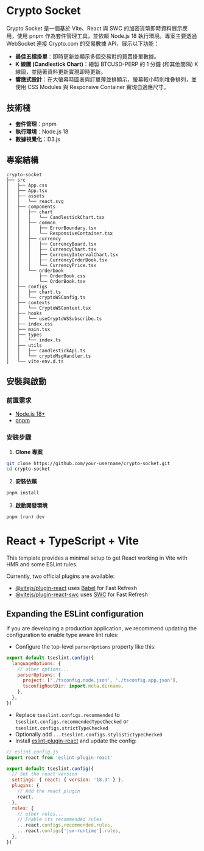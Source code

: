 # Crypto Socket

Crypto Socket 是一個基於 Vite、React 與 SWC 的加密貨幣即時資料展示應用，使用 pnpm 作為套件管理工具，並依賴 Node.js 18 執行環境。專案主要透過 WebSocket 連接 Crypto.com 的交易數據 API，展示以下功能：

- **最佳五檔掛單**：即時更新並顯示多個交易對的買賣掛單數據。
- **K 線圖 (Candlestick Chart)**：繪製 BTCUSD-PERP 的 1 分鐘 (和其他間隔) K 線圖，並隨著資料更新實現即時更新。
- **響應式設計**：在大螢幕時圖表與訂單薄並排顯示，螢幕較小時則堆疊排列，並使用 CSS Modules 與 Responsive Container 實現自適應尺寸。

## 技術棧
- **套件管理**：pnpm
- **執行環境**：Node.js 18
- **數據視覺化**：D3.js

## 專案結構

```
crypto-socket
├── src
│   ├── App.css
│   ├── App.tsx
│   ├── assets
│   │   └── react.svg
│   ├── components
│   │   ├── chart
│   │   │   └── CandlestickChart.tsx
│   │   ├── common
│   │   │   ├── ErrorBoundary.tsx
│   │   │   └── ResponsiveContainer.tsx
│   │   ├── currency
│   │   │   ├── CurrencyBoard.tsx
│   │   │   ├── CurrencyChart.tsx
│   │   │   ├── CurrencyIntervalChart.tsx
│   │   │   ├── CurrencyOrderBook.tsx
│   │   │   └── CurrencyPrice.tsx
│   │   └── orderbook
│   │       ├── OrderBook.css
│   │       └── OrderBook.tsx
│   ├── configs
│   │   ├── chart.ts
│   │   └── cryptoWSConfig.ts
│   ├── contexts
│   │   └── CryptoWSContext.tsx
│   ├── hooks
│   │   └── useCryptoWSSubscribe.ts
│   ├── index.css
│   ├── main.tsx
│   ├── types
│   │   └── index.ts
│   ├── utils
│   │   ├── candlestickApi.ts
│   │   └── cryptoMsgHandler.ts
│   └── vite-env.d.ts
```

## 安裝與啟動

### 前置需求

- [Node.js 18+](https://nodejs.org/en/)
- [pnpm](https://pnpm.io/)

### 安裝步驟

1. **Clone 專案**

  ```bash
  git clone https://github.com/your-username/crypto-socket.git
  cd crypto-socket
  ```
2. **安裝依賴**

  ```bash
  pnpm install
  ```
3. **啟動開發環境**

  ```
  pnpm (run) dev
  ```


# React + TypeScript + Vite

This template provides a minimal setup to get React working in Vite with HMR and some ESLint rules.

Currently, two official plugins are available:

- [@vitejs/plugin-react](https://github.com/vitejs/vite-plugin-react/blob/main/packages/plugin-react/README.md) uses [Babel](https://babeljs.io/) for Fast Refresh
- [@vitejs/plugin-react-swc](https://github.com/vitejs/vite-plugin-react-swc) uses [SWC](https://swc.rs/) for Fast Refresh

## Expanding the ESLint configuration

If you are developing a production application, we recommend updating the configuration to enable type aware lint rules:

- Configure the top-level `parserOptions` property like this:

```js
export default tseslint.config({
  languageOptions: {
    // other options...
    parserOptions: {
      project: ['./tsconfig.node.json', './tsconfig.app.json'],
      tsconfigRootDir: import.meta.dirname,
    },
  },
})
```

- Replace `tseslint.configs.recommended` to `tseslint.configs.recommendedTypeChecked` or `tseslint.configs.strictTypeChecked`
- Optionally add `...tseslint.configs.stylisticTypeChecked`
- Install [eslint-plugin-react](https://github.com/jsx-eslint/eslint-plugin-react) and update the config:

```js
// eslint.config.js
import react from 'eslint-plugin-react'

export default tseslint.config({
  // Set the react version
  settings: { react: { version: '18.3' } },
  plugins: {
    // Add the react plugin
    react,
  },
  rules: {
    // other rules...
    // Enable its recommended rules
    ...react.configs.recommended.rules,
    ...react.configs['jsx-runtime'].rules,
  },
})
```
